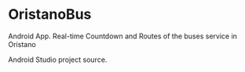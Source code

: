 # OristanoBus
Android App. Real-time Countdown and Routes of the buses service in Oristano

Android Studio project source.
